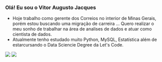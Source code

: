### Olá! Eu sou o Vitor Augusto Jacques

- Hoje trabalho como gerente dos Correios no interior de Minas Gerais, porém estou buscando uma migração de carreira ... Quero realizar o meu sonho de trabalhar na área de analises de dados e atuar como cientista de dados.
- Atualmente tenho estudado muito Python, MySQL, Estatística além de estarcursando o Data Sciencie Degree da Let's Code.

<div>
 <a href="https://www.linkedin.com/in/vitor-jacques-655686222/" target="_blank"><img src="https://img.shields.io/badge/LinkedIn-0077B5?style=for-the-badge&logo=linkedin&logoColor=white" target="_blank"></a>
  <a href="vajjav_jacques@hotmail.com" target="_blank"><img src="https://img.shields.io/badge/Microsoft_Outlook-0078D4?style=for-the-badge&logo=microsoft-outlook&logoColor=white" target="_blank"></a>
 
</div>  

